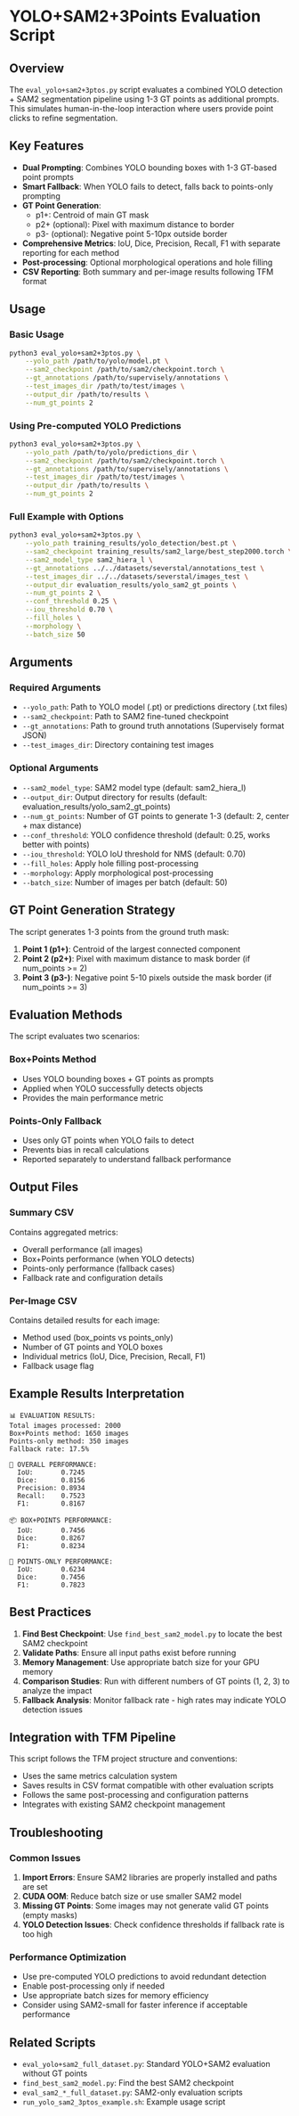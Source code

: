 # YOLO+SAM2+3Points Evaluation Script

## Overview

The `eval_yolo+sam2+3ptos.py` script evaluates a combined YOLO detection + SAM2 segmentation pipeline using 1-3 GT points as additional prompts. This simulates human-in-the-loop interaction where users provide point clicks to refine segmentation.

## Key Features

- **Dual Prompting**: Combines YOLO bounding boxes with 1-3 GT-based point prompts
- **Smart Fallback**: When YOLO fails to detect, falls back to points-only prompting
- **GT Point Generation**: 
  - p1+: Centroid of main GT mask
  - p2+ (optional): Pixel with maximum distance to border
  - p3- (optional): Negative point 5-10px outside border
- **Comprehensive Metrics**: IoU, Dice, Precision, Recall, F1 with separate reporting for each method
- **Post-processing**: Optional morphological operations and hole filling
- **CSV Reporting**: Both summary and per-image results following TFM format

## Usage

### Basic Usage

```bash
python3 eval_yolo+sam2+3ptos.py \
    --yolo_path /path/to/yolo/model.pt \
    --sam2_checkpoint /path/to/sam2/checkpoint.torch \
    --gt_annotations /path/to/supervisely/annotations \
    --test_images_dir /path/to/test/images \
    --output_dir /path/to/results \
    --num_gt_points 2
```

### Using Pre-computed YOLO Predictions

```bash
python3 eval_yolo+sam2+3ptos.py \
    --yolo_path /path/to/yolo/predictions_dir \
    --sam2_checkpoint /path/to/sam2/checkpoint.torch \
    --gt_annotations /path/to/supervisely/annotations \
    --test_images_dir /path/to/test/images \
    --output_dir /path/to/results \
    --num_gt_points 2
```

### Full Example with Options

```bash
python3 eval_yolo+sam2+3ptos.py \
    --yolo_path training_results/yolo_detection/best.pt \
    --sam2_checkpoint training_results/sam2_large/best_step2000.torch \
    --sam2_model_type sam2_hiera_l \
    --gt_annotations ../../datasets/severstal/annotations_test \
    --test_images_dir ../../datasets/severstal/images_test \
    --output_dir evaluation_results/yolo_sam2_gt_points \
    --num_gt_points 2 \
    --conf_threshold 0.25 \
    --iou_threshold 0.70 \
    --fill_holes \
    --morphology \
    --batch_size 50
```

## Arguments

### Required Arguments
- `--yolo_path`: Path to YOLO model (.pt) or predictions directory (.txt files)
- `--sam2_checkpoint`: Path to SAM2 fine-tuned checkpoint
- `--gt_annotations`: Path to ground truth annotations (Supervisely format JSON)
- `--test_images_dir`: Directory containing test images

### Optional Arguments
- `--sam2_model_type`: SAM2 model type (default: sam2_hiera_l)
- `--output_dir`: Output directory for results (default: evaluation_results/yolo_sam2_gt_points)
- `--num_gt_points`: Number of GT points to generate 1-3 (default: 2, center + max distance)
- `--conf_threshold`: YOLO confidence threshold (default: 0.25, works better with points)
- `--iou_threshold`: YOLO IoU threshold for NMS (default: 0.70)
- `--fill_holes`: Apply hole filling post-processing
- `--morphology`: Apply morphological post-processing
- `--batch_size`: Number of images per batch (default: 50)

## GT Point Generation Strategy

The script generates 1-3 points from the ground truth mask:

1. **Point 1 (p1+)**: Centroid of the largest connected component
2. **Point 2 (p2+)**: Pixel with maximum distance to mask border (if num_points >= 2)
3. **Point 3 (p3-)**: Negative point 5-10 pixels outside the mask border (if num_points >= 3)

## Evaluation Methods

The script evaluates two scenarios:

### Box+Points Method
- Uses YOLO bounding boxes + GT points as prompts
- Applied when YOLO successfully detects objects
- Provides the main performance metric

### Points-Only Fallback
- Uses only GT points when YOLO fails to detect
- Prevents bias in recall calculations
- Reported separately to understand fallback performance

## Output Files

### Summary CSV
Contains aggregated metrics:
- Overall performance (all images)
- Box+Points performance (when YOLO detects)
- Points-only performance (fallback cases)
- Fallback rate and configuration details

### Per-Image CSV
Contains detailed results for each image:
- Method used (box_points vs points_only)
- Number of GT points and YOLO boxes
- Individual metrics (IoU, Dice, Precision, Recall, F1)
- Fallback usage flag

## Example Results Interpretation

```
📊 EVALUATION RESULTS:
Total images processed: 2000
Box+Points method: 1650 images
Points-only method: 350 images
Fallback rate: 17.5%

🎯 OVERALL PERFORMANCE:
  IoU:       0.7245
  Dice:      0.8156
  Precision: 0.8934
  Recall:    0.7523
  F1:        0.8167

📦 BOX+POINTS PERFORMANCE:
  IoU:       0.7456
  Dice:      0.8267
  F1:        0.8234

🎯 POINTS-ONLY PERFORMANCE:
  IoU:       0.6234
  Dice:      0.7456
  F1:        0.7823
```

## Best Practices

1. **Find Best Checkpoint**: Use `find_best_sam2_model.py` to locate the best SAM2 checkpoint
2. **Validate Paths**: Ensure all input paths exist before running
3. **Memory Management**: Use appropriate batch size for your GPU memory
4. **Comparison Studies**: Run with different numbers of GT points (1, 2, 3) to analyze the impact
5. **Fallback Analysis**: Monitor fallback rate - high rates may indicate YOLO detection issues

## Integration with TFM Pipeline

This script follows the TFM project structure and conventions:
- Uses the same metrics calculation system
- Saves results in CSV format compatible with other evaluation scripts
- Follows the same post-processing and configuration patterns
- Integrates with existing SAM2 checkpoint management

## Troubleshooting

### Common Issues
1. **Import Errors**: Ensure SAM2 libraries are properly installed and paths are set
2. **CUDA OOM**: Reduce batch size or use smaller SAM2 model
3. **Missing GT Points**: Some images may not generate valid GT points (empty masks)
4. **YOLO Detection Issues**: Check confidence thresholds if fallback rate is too high

### Performance Optimization
- Use pre-computed YOLO predictions to avoid redundant detection
- Enable post-processing only if needed
- Use appropriate batch sizes for memory efficiency
- Consider using SAM2-small for faster inference if acceptable performance

## Related Scripts

- `eval_yolo+sam2_full_dataset.py`: Standard YOLO+SAM2 evaluation without GT points
- `find_best_sam2_model.py`: Find the best SAM2 checkpoint
- `eval_sam2_*_full_dataset.py`: SAM2-only evaluation scripts
- `run_yolo_sam2_3ptos_example.sh`: Example usage script
